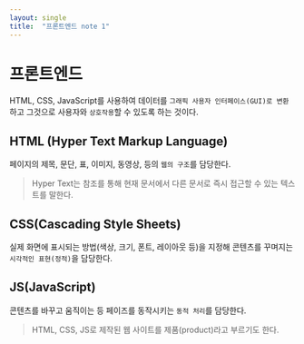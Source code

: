 ```yaml
---
layout: single
title:  "프론트엔드 note 1"
---
```


# 프론트엔드
HTML, CSS, JavaScript를 사용하여 데이터를 `그래픽 사용자 인터페이스(GUI)로 변환`하고 그것으로 사용자와 `상호작용`할 수 있도록 하는 것이다.

## HTML (Hyper Text Markup Language)
페이지의 제목, 문단, 표, 이미지, 동영상, 등의 `웹의 구조`를 담당한다.

> Hyper Text는 참조를 통해 현재 문서에서 다른 문서로 즉시 접근할 수 있는 텍스트를 말한다.

## CSS(Cascading Style Sheets)
실제 화면에 표시되는 방법(색상, 크기, 폰트, 레이아웃 등)을 지정해 콘텐츠를 꾸며지는 `시각적인 표현(정적)`을 담당한다.

## JS(JavaScript)
콘텐츠를 바꾸고 움직이는 등 페이즈를 동작시키는 `동적 처리`를 담당한다.

>HTML, CSS, JS로 제작된 웹 사이트를 제품(product)라고 부르기도 한다.
